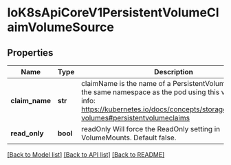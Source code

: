 # IoK8sApiCoreV1PersistentVolumeClaimVolumeSource

## Properties
Name | Type | Description | Notes
------------ | ------------- | ------------- | -------------
**claim_name** | **str** | claimName is the name of a PersistentVolumeClaim in the same namespace as the pod using this volume. More info: https://kubernetes.io/docs/concepts/storage/persistent-volumes#persistentvolumeclaims | 
**read_only** | **bool** | readOnly Will force the ReadOnly setting in VolumeMounts. Default false. | [optional] 

[[Back to Model list]](../README.md#documentation-for-models) [[Back to API list]](../README.md#documentation-for-api-endpoints) [[Back to README]](../README.md)


